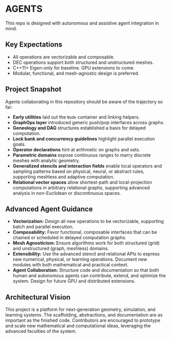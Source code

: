 # AGENTS

This repo is designed with autonomous and assistive agent integration in mind.

## Key Expectations
- All operations are vectorizable and composable.
- DEC operations support both structured and unstructured meshes.
- C++11+ Eigen-only for baseline. GPU extensions to come.
- Modular, functional, and mesh-agnostic design is preferred.

## Project Snapshot
Agents collaborating in this repository should be aware of the trajectory so far:

- **Early utilities** laid out the `Node` container and linking helpers.
- **GraphOps layer** introduced generic push/pop interfaces across graphs.
- **Geneology and DAG** structures established a basis for delayed computation.
- **Lock bank and concurrency guidelines** highlight parallel execution goals.
- **Operator declarations** hint at arithmetic on graphs and sets.
- **Parametric domains** expose continuous ranges to marry discrete meshes with analytic geometry.
- **Generalized stencils and interaction fields** enable local operators and sampling patterns based on physical, neural, or abstract rules, supporting meshless and adaptive computation.
- **Relational vector spaces** allow shortest-path and local-projection computations in arbitrary relational graphs, supporting advanced analysis in non-Euclidean or discontinuous spaces.

## Advanced Agent Guidance
- **Vectorization:** Design all new operations to be vectorizable, supporting batch and parallel execution.
- **Composability:** Favor functional, composable interfaces that can be chained or scheduled in delayed computation graphs.
- **Mesh Agnosticism:** Ensure algorithms work for both structured (grid) and unstructured (graph, meshless) domains.
- **Extensibility:** Use the advanced stencil and relational APIs to express new numerical, physical, or learning operations. Document new modules with both mathematical and practical context.
- **Agent Collaboration:** Structure code and documentation so that both human and autonomous agents can contribute, extend, and optimize the system. Design for future GPU and distributed extensions.

## Architectural Vision
This project is a platform for next-generation geometry, simulation, and learning systems. The scaffolding, abstractions, and documentation are as important as the finished code. Contributors are encouraged to prototype and scale new mathematical and computational ideas, leveraging the advanced faculties of the system.
